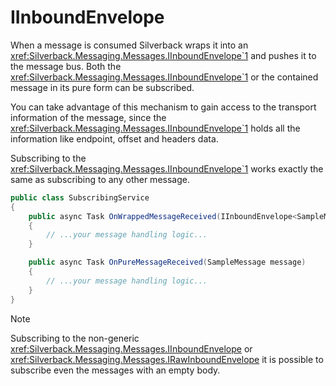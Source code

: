 # IInboundEnvelope

When a message is consumed Silverback wraps it into an <xref:Silverback.Messaging.Messages.IInboundEnvelope`1> and pushes it to the message bus. Both the <xref:Silverback.Messaging.Messages.IInboundEnvelope`1> or the contained message in its pure form can be subscribed.

You can take advantage of this mechanism to gain access to the transport information of the message, since the <xref:Silverback.Messaging.Messages.IInboundEnvelope`1> holds all the information like endpoint, offset and headers data.

Subscribing to the <xref:Silverback.Messaging.Messages.IInboundEnvelope`1> works exactly the same as subscribing to any other message.

```csharp
public class SubscribingService
{
    public async Task OnWrappedMessageReceived(IInboundEnvelope<SampleMessage> envelope)
    {
        // ...your message handling logic...
    }

    public async Task OnPureMessageReceived(SampleMessage message)
    {
        // ...your message handling logic...
    }
}
```

> [!Note]
> Subscribing to the non-generic <xref:Silverback.Messaging.Messages.IInboundEnvelope> or <xref:Silverback.Messaging.Messages.IRawInboundEnvelope> it is possible to subscribe even the messages with an empty body.

